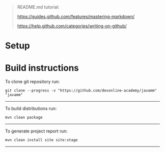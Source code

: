 > README.md tutorial:
>
> https://guides.github.com/features/mastering-markdown/
>
> https://help.github.com/categories/writing-on-github/

# Setup

# Build instructions

To clone git repository run:

~~~~
git clone --progress -v "https://github.com/devonline-academy/javamm" "javamm"
~~~~
-----------------------

To build distributions run:

~~~~
mvn clean package
~~~~
-----------------------

To generate project report run:

~~~~
mvn clean install site site:stage
~~~~
--------------------